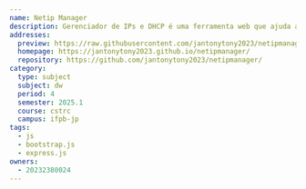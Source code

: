 ```yaml
---
name: Netip Manager
description: Gerenciador de IPs e DHCP é uma ferramenta web que ajuda administradores de rede a controlar a alocação de endereços IP (estáticos e dinâmicos) em uma rede, evitando conflitos e simplificando a gestão de dispositivos conectados.
addresses:
  preview: https://raw.githubusercontent.com/jantonytony2023/netipmanager/refs/heads/main/preview.png
  homepage: https://jantonytony2023.github.io/netipmanager/
  repository: https://github.com/jantonytony2023/netipmanager/
category:
  type: subject
  subject: dw
  period: 4
  semester: 2025.1
  course: cstrc
  campus: ifpb-jp
tags:
  - js
  - bootstrap.js
  - express.js
owners:
  - 20232380024
---
```

